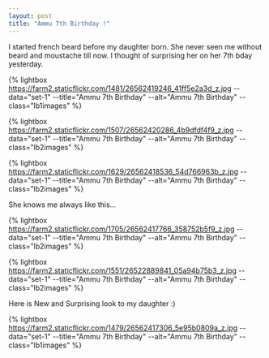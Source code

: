 ```yaml
---
layout: post
title: "Ammu 7th Birthday !"
---
```


I started french beard before my daughter born. She never seen me without beard and moustache till now. I thought of surprising her on her 7th bday yesterday.

<p>

{% lightbox https://farm2.staticflickr.com/1481/26562419246_41ff5e2a3d_z.jpg --data="set-1" --title="Ammu 7th Birthday" --alt="Ammu 7th Birthday" --class="lb1images" %}

{% lightbox https://farm2.staticflickr.com/1507/26562420286_4b9dfdf4f9_z.jpg --data="set-1" --title="Ammu 7th Birthday" --alt="Ammu 7th Birthday" --class="lb2images" %}

{% lightbox https://farm2.staticflickr.com/1629/26562418536_54d766963b_z.jpg --data="set-1" --title="Ammu 7th Birthday" --alt="Ammu 7th Birthday" --class="lb2images" %}

</p>

<p>

She knows me always like this...

</p>

<p>

{% lightbox https://farm2.staticflickr.com/1705/26562417766_358752b5f9_z.jpg --data="set-1" --title="Ammu 7th Birthday" --alt="Ammu 7th Birthday" --class="lb2images" %}

{% lightbox https://farm2.staticflickr.com/1551/26522889841_05a94b75b3_z.jpg --data="set-1" --title="Ammu 7th Birthday" --alt="Ammu 7th Birthday" --class="lb2images" %}

</p>

<p>

Here is New and Surprising look to my <!--more--> daughter :) 

</p>

<p>

{% lightbox https://farm2.staticflickr.com/1479/26562417306_5e95b0809a_z.jpg --data="set-1" --title="Ammu 7th Birthday" --alt="Ammu 7th Birthday" --class="lb1images" %}

</p>

